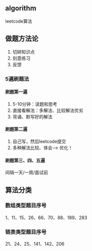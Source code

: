## algorithm
leetcode算法

## 做题方法论

1. 切碎知识点
2. 刻意练习
3. 反馈

### 5遍刷题法

#### 刷题第一遍
1. 5-10分钟：读题和思考
2. 直接看解法：多解法、比较解法优劣
3. 背诵、默写好的解法

#### 刷题第二遍

1. 自己写，然后leetcode提交
2. 多种解法比较、体会—-> 优化！

#### 刷题第三、四、五遍
间隔一天/一周/面试前
## 算法分类
### 数组类型题目序号

1、11、15、26、66、70、88、189、283

### 链表类型题目序号

21、24、25、141、142、206
